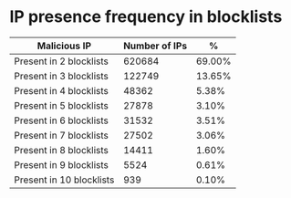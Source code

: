 # IP presence frequency in blocklists
| Malicious IP | Number of IPs | % |
|----|----|----|
| Present in 2 blocklists | 620684 | 69.00% |
| Present in 3 blocklists | 122749 | 13.65% |
| Present in 4 blocklists | 48362 | 5.38% |
| Present in 5 blocklists | 27878 | 3.10% |
| Present in 6 blocklists | 31532 | 3.51% |
| Present in 7 blocklists | 27502 | 3.06% |
| Present in 8 blocklists | 14411 | 1.60% |
| Present in 9 blocklists | 5524 | 0.61% |
| Present in 10 blocklists | 939 | 0.10% |
